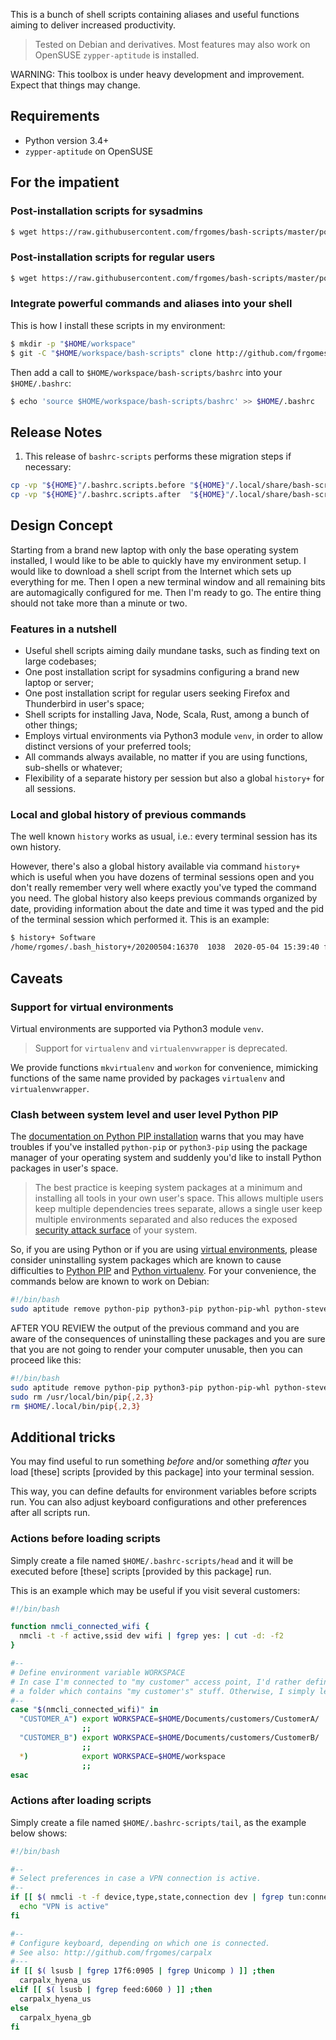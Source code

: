 This is a bunch of shell scripts containing aliases and useful functions aiming to deliver increased productivity.

> Tested on Debian and derivatives. Most features may also work on OpenSUSE ``zypper-aptitude`` is installed.

WARNING: This toolbox is under heavy development and improvement. Expect that things may change.

## Requirements

* Python version 3.4+
* ``zypper-aptitude`` on OpenSUSE

## For the impatient

### Post-installation scripts for sysadmins

```bash
$ wget https://raw.githubusercontent.com/frgomes/bash-scripts/master/postinstall-sysadmin.sh -O - | bash
```

### Post-installation scripts for regular users
```bash
$ wget https://raw.githubusercontent.com/frgomes/bash-scripts/master/postinstall-user.sh -O - | bash
```

### Integrate powerful commands and aliases into your shell

This is how I install these scripts in my environment:

```bash
$ mkdir -p "$HOME/workspace"
$ git -C "$HOME/workspace/bash-scripts" clone http://github.com/frgomes/bash-scripts
```

Then add a call to ``$HOME/workspace/bash-scripts/bashrc`` into your ``$HOME/.bashrc``:

```bash
$ echo 'source $HOME/workspace/bash-scripts/bashrc' >> $HOME/.bashrc
```

## Release Notes

1. This release of ``bashrc-scripts`` performs these migration steps if necessary:

```bash
cp -vp "${HOME}"/.bashrc.scripts.before "${HOME}"/.local/share/bash-scripts/postactivate/head.d/000-default.sh
cp -vp "${HOME}"/.bashrc.scripts.after  "${HOME}"/.local/share/bash-scripts/postactivate/tail.d/999-default.sh
```

## Design Concept

Starting from a brand new laptop with only the base operating system installed, I would like to be able to quickly have my environment setup. I would like to download a shell script from the Internet which sets up everything for me. Then I open a new terminal window and all remaining bits are automagically configured for me. Then I'm ready to go. The entire thing should not take more than a minute or two.

### Features in a nutshell

* Useful shell scripts aiming daily mundane tasks, such as finding text on large codebases;
* One post installation script for sysadmins configuring a brand new laptop or server;
* One post installation script for regular users seeking Firefox and Thunderbird in user's space;
* Shell scripts for installing Java, Node, Scala, Rust, among a bunch of other things;
* Employs virtual environments via Python3 module ``venv``, in order to allow distinct versions of your preferred tools;
* All commands always available, no matter if you are using functions, sub-shells or whatever;
* Flexibility of a separate history per session but also a global ``history+`` for all sessions.

### Local and global history of previous commands

The well known ``history`` works as usual, i.e.: every terminal session has its own history.

However, there's also a global history available via command ``history+`` which is useful when you have dozens of terminal sessions open and you don't really remember very well where exactly you've typed the command you need. The global history also keeps previous commands organized by date, providing information about the date and time it was typed and the pid of the terminal session which performed it. This is an example:

```bash
$ history+ Software
/home/rgomes/.bash_history+/20200504:16370  1038  2020-05-04 15:39:40 frg sh Software | cut -d: -f1 | sort | uniq | while read file ;do sed 's|$ {Software}/| "${Software}"/|g' -i $file ;done
```

## Caveats

### Support for virtual environments

Virtual environments are supported via Python3 module ``venv``.

> Support for ``virtualenv`` and ``virtualenvwrapper`` is deprecated.

We provide functions ``mkvirtualenv`` and ``workon`` for convenience, mimicking functions of the same name provided by packages ``virtualenv`` and ``virtualenvwrapper``.

### Clash between system level and user level Python PIP

The [documentation on Python PIP installation](https://pip.pypa.io/en/stable/installing/) warns that you may have troubles if you've installed ``python-pip`` or ``python3-pip`` using the package manager of your operating system and suddenly you'd like to install Python packages in user's space.

> The best practice is keeping system packages at a minimum and installing all tools in your own user's space. This allows multiple users keep multiple dependencies trees separate, allows a single user keep multiple environments separated and also reduces the exposed [security attack surface](https://en.wikipedia.org/wiki/Attack_surface) of your system.

So, if you are using Python or if you are using [virtual environments](https://realpython.com/python-virtual-environments-a-primer/), please consider uninstalling system packages which are known to cause difficulties to [Python PIP](https://pip.pypa.io) and [Python virtualenv](https://virtualenv.pypa.io). For your convenience, the commands below are known to work on Debian:

```bash
#!/bin/bash
sudo aptitude remove python-pip python3-pip python-pip-whl python-stevedore virtualenv virtualenv-clone virtualenvwrapper python-virtualenv python-virtualenv-clone python3-virtualenv python2-dev python3-dev -V -s
```

AFTER YOU REVIEW the output of the previous command and you are aware of the consequences of uninstalling these packages and you are sure that you are not going to render your computer unusable, then you can proceed like this:

```bash
#!/bin/bash
sudo aptitude remove python-pip python3-pip python-pip-whl python-stevedore virtualenv virtualenv-clone virtualenvwrapper python-virtualenv python-virtualenv-clone python3-virtualenv python2-dev python3-dev -y
sudo rm /usr/local/bin/pip{,2,3}
rm $HOME/.local/bin/pip{,2,3}
```

## Additional tricks

You may find useful to run something _before_ and/or something _after_ you load [these] scripts
[provided by this package] into your terminal session.

This way, you can define defaults for environment variables before scripts run.
You can also adjust keyboard configurations and other preferences after all scripts run.

### Actions before loading scripts

Simply create a file named ``$HOME/.bashrc-scripts/head`` and it will be executed before
[these] scripts [provided by this package] run.

This is an example which may be useful if you visit several customers:

```bash
#!/bin/bash

function nmcli_connected_wifi {
  nmcli -t -f active,ssid dev wifi | fgrep yes: | cut -d: -f2
}

#--
# Define environment variable WORKSPACE
# In case I'm connected to "my customer" access point, I'd rather defined it as
# a folder which contains "my customer's" stuff. Otherwise, I simply left undefined.
#--
case "$(nmcli_connected_wifi)" in
  "CUSTOMER_A") export WORKSPACE=$HOME/Documents/customers/CustomerA/
                ;;
  "CUSTOMER_B") export WORKSPACE=$HOME/Documents/customers/CustomerB/
                ;;
  *)            export WORKSPACE=$HOME/workspace
                ;;
esac
```

### Actions after loading scripts

Simply create a file named ``$HOME/.bashrc-scripts/tail``, as the example below shows:

```bash
#!/bin/bash

#--
# Select preferences in case a VPN connection is active.
#--
if [[ $( nmcli -t -f device,type,state,connection dev | fgrep tun:connected:tun0 ) ]] ;then
  echo "VPN is active"
fi

#--
# Configure keyboard, depending on which one is connected.
# See also: http://github.com/frgomes/carpalx
#---
if [[ $( lsusb | fgrep 17f6:0905 | fgrep Unicomp ) ]] ;then
  carpalx_hyena_us
elif [[ $( lsusb | fgrep feed:6060 ) ]] ;then
  carpalx_hyena_us
else
  carpalx_hyena_gb
fi
```
